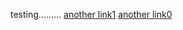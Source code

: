testing.........
[another link1](../../../test-blog/_posts/2022-09-29-test-post.md)
[another link0](_posts/2022-09-30-a-post.md)
